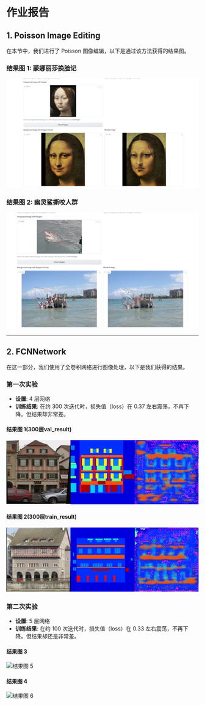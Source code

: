 # 作业报告

## 1. Poisson Image Editing

在本节中，我们进行了 Poisson 图像编辑，以下是通过该方法获得的结果图。

### 结果图 1: 蒙娜丽莎换脸记
![结果图 1](homework2/mennalisha.png)  <!-- 请替换为实际的图像路径 -->

### 结果图 2: 幽灵鲨撕咬人群
![结果图 2](homework2/ghostfish.png)  <!-- 请替换为实际的图像路径 -->

---

## 2. FCNNetwork

在这一部分，我们使用了全卷积网络进行图像处理，以下是我们获得的结果。

### 第一次实验
- **设置**: 4 层网络
- **训练结果**: 在约 300 次迭代时，损失值（loss）在 0.37 左右震荡，不再下降。但结果却非常差。

#### 结果图 1(300层val_result)
![结果图 3](homework2/badresult1.png)  <!-- 请替换为实际的图像路径 -->

#### 结果图 2(300层train_result)
![结果图 4](homework2/badresult2.png)  <!-- 请替换为实际的图像路径 -->

### 第二次实验
- **设置**: 5 层网络
- **训练结果**: 在约 100 次迭代时，损失值（loss）在 0.33 左右震荡，不再下降。但结果却还是非常差。

#### 结果图 3
![结果图 5](path/to/your/image5.png)  <!-- 请替换为实际的图像路径 -->

#### 结果图 4
![结果图 6](path/to/your/image6.png)  <!-- 请替换为实际的图像路径 -->
